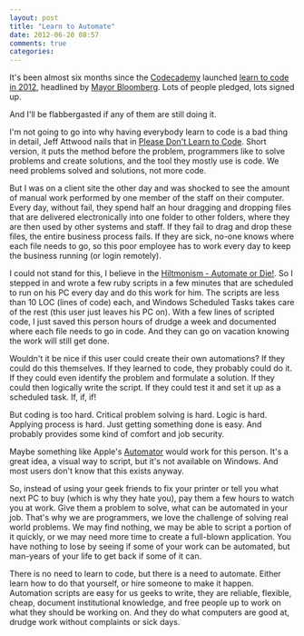 ```yaml
---
layout: post
title: "Learn to Automate"
date: 2012-06-20 08:57
comments: true
categories: 
---
```


It's been almost six months since the [Codecademy](http://www.codecademy.com) launched [learn to code in 2012](http://codeyear.com), headlined by [Mayor Bloomberg](https://twitter.com/mikebloomberg/status/154999795159805952). Lots of people pledged, lots signed up.

And I'll be flabbergasted if any of them are still doing it.

I'm not going to go into why having everybody learn to code is a bad thing in detail, Jeff Attwood nails that in [Please Don't Learn to Code](http://www.codinghorror.com/blog/2012/05/please-dont-learn-to-code.html). Short version, it puts the method before the problem, programmers like to solve problems and create solutions, and the tool they mostly use is code. We need problems solved and solutions, not more code.

But I was on a client site the other day and was shocked to see the amount of manual work performed by one member of the staff on their computer. Every day, without fail, they spend half an hour dragging and dropping files that are delivered electronically into one folder to other folders, where they are then used by other systems and staff. If they fail to drag and drop these files, the entire business process fails. If they are sick, no-one knows where each file needs to go, so this poor employee has to work every day to keep the business running (or login remotely).

I could not stand for this, I believe in the [Hiltmonism - Automate or Die!](http://hiltmon.com/blog/2011/12/04/hiltmonism-automate-or-die/). So I stepped in and wrote a few ruby scripts in a few minutes that are scheduled to run on his PC every day and do this work for him. The scripts are less than 10 LOC (lines of code) each, and Windows Scheduled Tasks takes care of the rest (this user just leaves his PC on). With a few lines of scripted code, I just saved this person hours of drudge a week and documented where each file needs to go in code. And they can go on vacation knowing the work will still get done.

Wouldn't it be nice if this user could create their own automations? If they could do this themselves. If they learned to code, they probably could do it. If they could even identify the problem and formulate a solution. If they could then logically write the script. If they could test it and set it up as a scheduled task. If, if, if!

But coding is too hard. Critical problem solving is hard. Logic is hard. Applying process is hard. Just getting something done is easy. And probably provides some kind of comfort and job security.

Maybe something like Apple's [Automator](http://support.apple.com/kb/HT2488?viewlocale=en_US&locale=en_US) would work for this person. It's a great idea, a visual way to script, but it's not available on Windows. And most users don't know that this exists anyway.

So, instead of using your geek friends to fix your printer or tell you what next PC to buy (which is why they hate you), pay them a few hours to watch you at work. Give them a problem to solve, what can be automated in your job. That's why we are programmers, we love the challenge of solving real world problems. We may find nothing, we may be able to script a portion of it quickly, or we may need more time to create a full-blown application. You have nothing to lose by seeing if some of your work can be automated, but man-years of your life to get back if some of it can.

There is no need to learn to code, but there is a need to automate. Either learn how to do that yourself, or hire someone to make it happen. Automation scripts are easy for us geeks to write, they are reliable, flexible, cheap, document institutional knowledge, and free people up to work on what they should be working on. And they do what computers are good at, drudge work without complaints or sick days.
